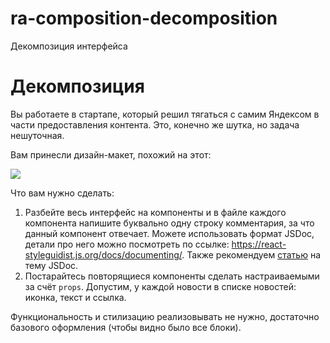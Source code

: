 # ra-composition-decomposition
Декомпозиция интерфейса


Декомпозиция
===

Вы работаете в стартапе, который решил тягаться с самим Яндексом в части предоставления контента. Это, конечно же шутка, но задача нешуточная.

Вам принесли дизайн-макет, похожий на этот:

![](https://github.com/netology-code/ra16-homeworks/raw/master/composition/decomposition/assets/decomposition.png)

Что вам нужно сделать:

1. Разбейте весь интерфейс на компоненты и в файле каждого компонента напишите буквально одну строку комментария, за что данный компонент отвечает. Можете использовать формат JSDoc, детали про него можно посмотреть по ссылке: https://react-styleguidist.js.org/docs/documenting/. Также рекомендуем [статью](https://medium.com/@antonkrinitsyn/jsdoc-react-5e6c530880a0) на тему JSDoc.
1. Постарайтесь повторящиеся компоненты сделать настраиваемыми за счёт `props`. Допустим, у каждой новости в списке новостей: иконка, текст и ссылка.

Функциональность и стилизацию реализовывать не нужно, достаточно базового оформления (чтобы видно было все блоки).

